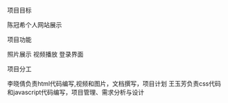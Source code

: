项目目标

陈冠希个人网站展示

项目功能

照片展示 视频播放 登录界面

项目分工

李晓倩负责html代码编写,视频和图片，文档撰写，项目计划
王玉芳负责css代码和javascript代码编写，项目管理、需求分析与设计
